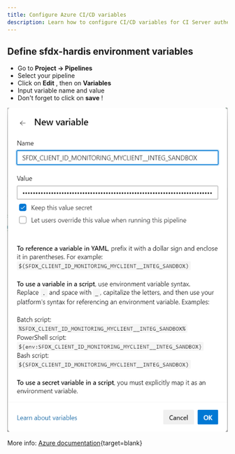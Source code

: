 ```yaml
---
title: Configure Azure CI/CD variables
description: Learn how to configure CI/CD variables for CI Server authentication to automate deployments with Azure Pipelines
---
```

<!-- markdownlint-disable MD013 -->

## Define sfdx-hardis environment variables

- Go to **Project -> Pipelines**
- Select your pipeline
- Click on **Edit** , then on **Variables**
- Input variable name and value
- Don't forget to click on **save** !

![](assets/images/screenshot-monitoring-azure-variable.png)

More info: [Azure documentation](https://learn.microsoft.com/en-us/azure/devops/pipelines/process/variables?view=azure-devops&tabs=classic%2Cbatch){target=blank}